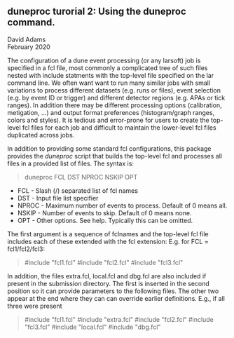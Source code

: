 ## duneproc turorial 2: Using the duneproc command.

David Adams   
February 2020

The configuration of a dune event processing (or any larsoft) job is specified in a fcl
file, most commonly a complicated tree of such files nested with include statments
with the top-level file specified on the lar command line.
We often want want to run many similar jobs with small variations to process different
datasets (e.g. runs or files), event selection (e.g. by event ID or trigger)
and different detector regions (e.g. APAs or tick ranges).
In addition there may be different processing options (calibration, metigation, ...)
and output format preferences (histogram/graph ranges, colors and styles).
It is tedious and error-prone for users to create the top-level fcl files for each job
and difficult to maintain the lower-level fcl files duplicated across jobs.

In addition to providing some standard fcl configurations, this package provides the *duneproc*
script that builds the top-level fcl and processes all files in a provided list of files.
The syntax is:

> duneproc FCL DST NPROC NSKIP OPT

* FCL - Slash (/) separated list of fcl names
* DST - Input file list specifier
* NPROC - Maximum number of events to process. Default of 0 means all.
* NSKIP - Number of events to skip. Default of 0 means none.
* OPT - Other options. See help. Typically this can be omitted.

The first argument is a sequence of fclnames and the top-level fcl
file includes each of these extended with the fcl extension:
E.g. for FCL = fcl1/fcl2/fcl3:

> #include "fcl1.fcl"
> #include "fcl2.fcl"
> #include "fcl3.fcl"

In addition, the files extra.fcl, local.fcl and dbg.fcl are also included if
present in the submission directory.
The first is inserted in the second position so it can provide parameters
to the following files.
The other two appear at the end where they can can override earlier definitions.
E.g., if all three were present

> #include "fcl1.fcl"
> #include "extra.fcl"
> #include "fcl2.fcl"
> #include "fcl3.fcl"
> #include "local.fcl"
> #include "dbg.fcl"

